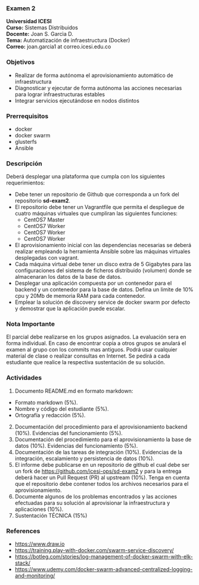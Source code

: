 ### Examen 2
**Universidad ICESI**  
**Curso:** Sistemas Distribuidos  
**Docente:** Joan S. Garcìa D.  
**Tema:** Automatización de infraestructura (Docker)  
**Correo:** joan.garcia1 at correo.icesi.edu.co

### Objetivos
* Realizar de forma autónoma el aprovisionamiento automático de infraestructura
* Diagnosticar y ejecutar de forma autónoma las acciones necesarias para lograr infraestructuras estables
* Integrar servicios ejecutándose en nodos distintos

### Prerrequisitos
* docker
* docker swarm
* glusterfs
* Ansible

### Descripción

Deberá desplegar una plataforma que cumpla con los siguientes requerimientos:

* Debe tener un repositorio de Github que corresponda a un fork del repositorio **sd-exam2**.
* El repositorio debe tener un Vagrantfile que permita el despliegue de cuatro máquinas virtuales que cumpliran las siguientes funciones:
  * CentOS7 Master
  * CentOS7 Worker
  * CentOS7 Worker
  * CentOS7 Worker
* El aprovisionamiento inicial con las dependencias necesarias se deberá realizar empleando la herramienta Ansible sobre las máquinas virtuales desplegadas con vagrant.
* Cada máquina virtual debe tener un disco extra de 5 Gigabytes para las configuraciones del sistema de ficheros distribuido (volumen) donde se almacenaran los datos de la base de datos.
* Desplegar una aplicación compuesta por un contenedor para el backend y un contenedor para la base de datos. Defina un limite de 10% cpu y 20Mb de memoria RAM para cada contenedor.
* Emplear la solución de discovery service de docker swarm por defecto y demostrar que la aplicación puede escalar.

### Nota Importante
El parcial debe realizarse en los grupos asignados. La evaluación sera en forma individual. En caso de encontrar copia a otros grupos se anulará el examen al grupo con los commits mas antiguos. Podrá usar cualquier material de clase o realizar consultas en Internet. Se pedirá a cada estudiante que realice la respectiva sustentación de su solución.

### Actividades
1. Documento README.md en formato markdown:  
  * Formato markdown (5%).
  * Nombre y código del estudiante (5%).
  * Ortografía y redacción (5%).
2. Documentación del procedimiento para el aprovisionamiento backend (10%). Evidencias del funcionamiento (5%).
3. Documentación del procedimiento para el aprovisionamiento la base de datos (10%). Evidencias del funcionamiento (5%).
4. Documentación de las tareas de integración (10%). Evidencias de la integración, escalamiento y persistencia de datos (10%).
5. El informe debe publicarse en un repositorio de github el cual debe ser un fork de https://github.com/icesi-ops/sd-exam2 y para la entrega deberá hacer un Pull Request (PR) al upstream (10%). Tenga en cuenta que el repositorio debe contener todos los archivos necesarios para el aprovisionamiento.
6. Documente algunos de los problemas encontrados y las acciones efectuadas para su solución al aprovisionar la infraestructura y aplicaciones (10%).
7. Sustentación TÉCNICA (15%)

### References
* https://www.draw.io
* https://training.play-with-docker.com/swarm-service-discovery/
* https://botleg.com/stories/log-management-of-docker-swarm-with-elk-stack/
* https://www.udemy.com/docker-swarm-advanced-centralized-logging-and-monitoring/


